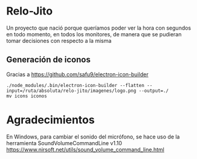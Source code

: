 # Relo-Jito

Un proyecto que nació porque queríamos poder ver la hora con segundos en todo
momento, en todos los monitores, de manera que se pudieran tomar decisiones con
respecto a la misma

## Generación de iconos

Gracias a https://github.com/safu9/electron-icon-builder

```console
./node_modules/.bin/electron-icon-builder --flatten --input=/ruta/absoluta/relo-jito/imagenes/logo.png --output=./
mv icons iconos
```

# Agradecimientos

En Windows, para cambiar el sonido del micrófono, se hace uso de la herramienta
SoundVolumeCommandLine v1.10
https://www.nirsoft.net/utils/sound_volume_command_line.html
